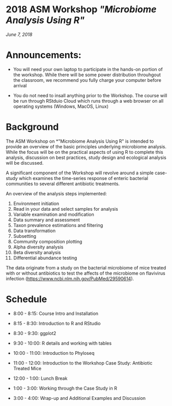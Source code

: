 # 2018 ASM Workshop *"Microbiome Analysis Using R"*
*June 7, 2018*

# Announcements:

- You will need your own laptop to participate in the hands-on portion of the workshop. While there will be some power distribution throuhgout the classroom, we recommend you fully charge your computer before arrival

- You do not need to insall anything prior to the Workshop. The course will be run through RStduio Cloud which runs through a web browser on all operating systems (Windows, MacOS, Linux)

# Background

The ASM Workshop on *"Microbiome Analysis Using R" is intended to provide an overview of the basic principles underlying microbiome analysis. While the focus will be on the practical aspects of using R to complete this analysis, discussion on best practices, study design and ecological analysis will be discussed.

A significant component of the Workshop will revolve around a simple case-study which examines the time-series response of enteric bacterial communities to several different antibiotic treatments.

An overview of the analysis steps implemented:

1) Environment initiation
2) Read in your data and select samples for analysis
3) Variable examination and modification
4) Data summary and assessment
5) Taxon prevalence estimations and filtering
6) Data transformation
7) Subsetting
8) Community composition plotting
9) Alpha diversity analysis
10) Beta diversity analysis
11) Differential abundance testing

The data originate from a study on the bacterial microbiome of mice treated with or without antibiotics to test the affects of the microbiome on flavivirus infection (https://www.ncbi.nlm.nih.gov/PubMed/29590614).

# Schedule

- 8:00 - 8:15: Course Intro and Installation
- 8:15 - 8:30: Introduction to R and RStudio
- 8:30 - 9:30: ggplot2
- 9:30 - 10:00: R details and working with tables
- 10:00 - 11:00: Introduction to Phyloseq
- 11:00 - 12:00: Introduction to the Workshop Case Study: Antibiotic Treated Mice

- 12:00 - 1:00: Lunch Break

- 1:00 - 3:00: Working through the Case Study in R
- 3:00 - 4:00: Wrap-up and Additional Examples and Discussion



